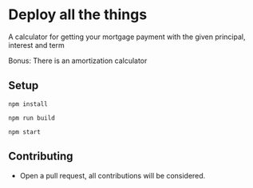 # Deploy all the things

A calculator for getting your mortgage payment with the given principal, interest and term

Bonus: There is an amortization calculator

## Setup

```
npm install
```
```
npm run build
```
```
npm start
```

## Contributing

* Open a pull request, all contributions will be considered.
